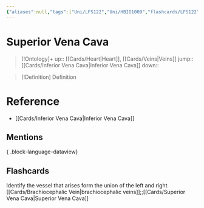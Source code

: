 ```yaml
---
{"aliases":null,"tags":["Uni/LFS122","Uni/HBIO1009","flashcards/LFS122"],"dg-publish":true,"permalink":"/cards/superior-vena-cava/","dgPassFrontmatter":true}
---
```


# Superior Vena Cava

> [!Ontology]+
> up:: [[Cards/Heart\|Heart]], [[Cards/Veins\|Veins]]
> jump:: [[Cards/Inferior Vena Cava\|Inferior Vena Cava]]
> down:: 

> [!Definition] Definition

# Reference

- [[Cards/Inferior Vena Cava\|Inferior Vena Cava]]

## Mentions


{ .block-language-dataview}

## Flashcards

Identify the vessel that arises form the union of the left and right [[Cards/Brachiocephalic Vein\|brachiocephalic veins]];;[[Cards/Superior Vena Cava\|Superior Vena Cava]]
<!--SR:!2023-10-25,2,150-->
